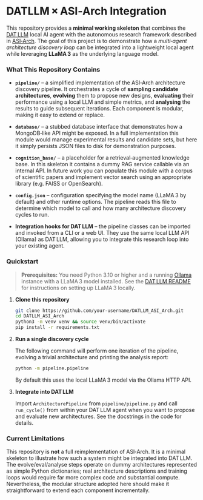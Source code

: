 # DATLLM × ASI‑Arch Integration

This repository provides a **minimal working skeleton** that combines the
[DAT LLM](https://github.com/Reedickulos/DATLLM) local AI agent with the
autonomous research framework described in [ASI‑Arch](https://github.com/GAIR-NLP/ASI-Arch).
The goal of this project is to demonstrate how a *multi‑agent architecture
discovery loop* can be integrated into a lightweight local agent while
leveraging **LLaMA 3** as the underlying language model.

### What This Repository Contains

- **`pipeline/`** – a simplified implementation of the ASI‑Arch
  architecture discovery pipeline. It orchestrates a cycle of **sampling
  candidate architectures**, **evolving** them to propose new designs,
  **evaluating** their performance using a local LLM and simple metrics,
  and **analysing** the results to guide subsequent iterations.  Each
  component is modular, making it easy to extend or replace.

- **`database/`** – a stubbed database interface that demonstrates how a
  MongoDB‑like API might be exposed.  In a full implementation this
  module would manage experimental results and candidate sets, but here
  it simply persists JSON files to disk for demonstration purposes.

- **`cognition_base/`** – a placeholder for a retrieval‑augmented
  knowledge base.  In this skeleton it contains a dummy RAG service
  callable via an internal API.  In future work you can populate this
  module with a corpus of scientific papers and implement vector search
  using an appropriate library (e.g. FAISS or OpenSearch).

- **`config.json`** – configuration specifying the model name (LLaMA 3 by
  default) and other runtime options.  The pipeline reads this file to
  determine which model to call and how many architecture discovery
  cycles to run.

- **Integration hooks for DAT LLM** – the pipeline classes can be
  imported and invoked from a CLI or a web UI.  They use the same
  local LLM API (Ollama) as DAT LLM, allowing you to integrate this
  research loop into your existing agent.

### Quickstart

> **Prerequisites:** You need Python 3.10 or higher and a running
> [Ollama](https://ollama.com) instance with a LLaMA 3 model
> installed.  See the [DAT LLM README](https://github.com/Reedickulos/DATLLM)
> for instructions on setting up LLaMA 3 locally.

1. **Clone this repository**

   ```sh
   git clone https://github.com/your-username/DATLLM_ASI_Arch.git
   cd DATLLM_ASI_Arch
   python3 -m venv venv && source venv/bin/activate
   pip install -r requirements.txt
   ```

2. **Run a single discovery cycle**

   The following command will perform one iteration of the pipeline,
   evolving a trivial architecture and printing the analysis report:

   ```sh
   python -m pipeline.pipeline
   ```

   By default this uses the local LLaMA 3 model via the Ollama HTTP API.

3. **Integrate into DAT LLM**

   Import `ArchitecturePipeline` from `pipeline/pipeline.py` and call
   `run_cycle()` from within your DAT LLM agent when you want to
   propose and evaluate new architectures.  See the docstrings in
   the code for details.

### Current Limitations

This repository is **not** a full reimplementation of ASI‑Arch.  It is a
minimal skeleton to illustrate how such a system might be integrated
into DAT LLM.  The evolve/eval/analyse steps operate on dummy
architectures represented as simple Python dictionaries; real
architecture descriptions and training loops would require far more
complex code and substantial compute.  Nevertheless, the modular
structure adopted here should make it straightforward to extend each
component incrementally.
